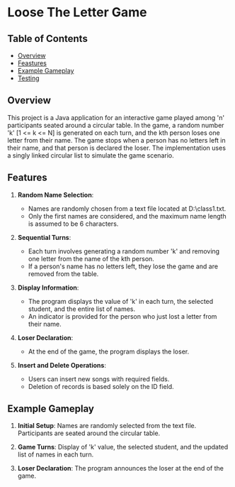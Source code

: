 # Loose The Letter Game
## Table of Contents
- [Overview](#overview)
- [Feastures](#features)
- [Example Gameplay](#example-gameplay )
- [Testing](#testing)

## Overview 

This project is a Java application for an interactive game played among 'n' participants seated around a circular table. In the game, a random number 'k' [1 <= k <= N] is generated on each turn, and the kth person loses one letter from their name. The game stops when a person has no letters left in their name, and that person is declared the loser. The implementation uses a singly linked circular list to simulate the game scenario.

## Features 

1. **Random Name Selection**:
    - Names are randomly chosen from a text file located at D:\class1.txt.
    - Only the first names are considered, and the maximum name length is assumed to be 6 characters.

2. **Sequential Turns**:
    - Each turn involves generating a random number 'k' and removing one letter from the name of the kth person.
    - If a person's name has no letters left, they lose the game and are removed from the table.
3. **Display Information**:
    - The program displays the value of 'k' in each turn, the selected student, and the entire list of names.
    - An indicator is provided for the person who just lost a letter from their name.
4. **Loser Declaration**:
    - At the end of the game, the program displays the loser.
6. **Insert and Delete Operations**:
    - Users can insert new songs with required fields.
    - Deletion of records is based solely on the ID field.

## Example Gameplay
1. **Initial Setup**: Names are randomly selected from the text file. Participants are seated around the circular table.

2. **Game Turns**: Display of 'k' value, the selected student, and the updated list of names in each turn.

3. **Loser Declaration**: The program announces the loser at the end of the game.
